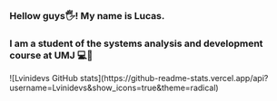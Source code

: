 ### Hellow guys🖐! My name is Lucas.
<h3>I am a student of the systems analysis and development course at UMJ 💻📖</h3>
![Lvinidevs GitHub stats](https://github-readme-stats.vercel.app/api?username=Lvinidevs&show_icons=true&theme=radical)

